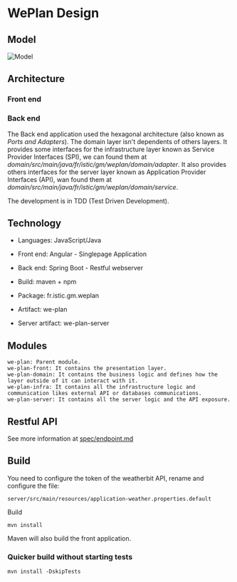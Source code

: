 # WePlan Design

## Model

![Model](http://www.plantuml.com/plantuml/proxy?src=https://raw.githubusercontent.com/ISTIC-M2-ILa-GM/WePlan/dev/spec/model.puml)

## Architecture

### Front end

### Back end

The Back end application used the hexagonal architecture (also known as *Ports and Adapters*). The domain layer isn't dependents of others layers. It provides some interfaces for the infrastructure layer known as Service Provider Interfaces (SPI), we can found them at *domain/src/main/java/fr/istic/gm/weplan/domain/adapter*. It also provides others interfaces for the server layer known as Application Provider Interfaces (API), wan found them at *domain/src/main/java/fr/istic/gm/weplan/domain/service*. 

The development is in TDD (Test Driven Development).

## Technology

* Languages: JavaScript/Java
* Front end: Angular - Singlepage Application
* Back end: Spring Boot - Restful webserver
* Build: maven + npm

* Package: fr.istic.gm.weplan
* Artifact: we-plan
* Server artifact: we-plan-server

## Modules

    we-plan: Parent module.
    we-plan-front: It contains the presentation layer.
    we-plan-domain: It contains the business logic and defines how the layer outside of it can interact with it.
    we-plan-infra: It contains all the infrastructure logic and communication likes external API or databases communications.
    we-plan-server: It contains all the server logic and the API exposure.
    
## Restful API

See more information at [spec/endpoint.md](https://github.com/ISTIC-M2-ILa-GM/WePlan/blob/dev/spec/endpoint.md)

## Build

You need to configure the token of the weatherbit API, rename and configure the file:
    
    server/src/main/resources/application-weather.properties.default

Build

    mvn install

Maven will also build the front application. 
    
### Quicker build without starting tests

    mvn install -DskipTests